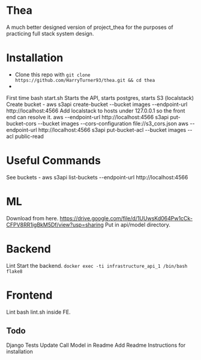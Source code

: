 # Thea
A much better designed version of project_thea for the purposes of practicing full stack system design.

# Installation

- Clone this repo with `git clone https://github.com/HarryTurner93/thea.git && cd thea `
- 

First time
bash start.sh
Starts the API, starts postgres, starts S3 (localstack)
Create bucket -  aws s3api create-bucket --bucket images --endpoint-url http://localhost:4566
Add localstack to hosts under 127.0.0.1 so the front end can resolve it.
aws --endpoint-url http://localhost:4566 s3api put-bucket-cors --bucket images --cors-configuration file://s3_cors.json
aws --endpoint-url http://localhost:4566 s3api put-bucket-acl --bucket images --acl public-read


# Useful Commands
See buckets - aws s3api list-buckets --endpoint-url http://localhost:4566

# ML
Download from here.
https://drive.google.com/file/d/1UUwsKd064Pw1cCk-CFPV8RR1igBkM5Df/view?usp=sharing
Put in api/model directory.

# Backend

Lint
Start the backend.
`docker exec -ti infrastructure_api_1 /bin/bash`
`flake8`

# Frontend
 Lint
 bash lint.sh inside FE.

## Todo
Django Tests
Update Call Model in Readme
Add Readme Instructions for installation
